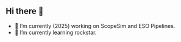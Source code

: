 ## Hi there 👋

- 🔭 I’m currently (2025) working on ScopeSim and ESO Pipelines.
- 🌱 I’m currently learning rockstar.

<!--
**hugobuddel/hugobuddel** is a ✨ _special_ ✨ repository because its `README.md` (this file) appears on your GitHub profile.

Here are some ideas to get you started:

- 🔭 I’m currently working on ...
- 🌱 I’m currently learning ...
- 👯 I’m looking to collaborate on ...
- 🤔 I’m looking for help with ...
- 💬 Ask me about ...
- 📫 How to reach me: ...
- 😄 Pronouns: ...
- ⚡ Fun fact: ...
-->
